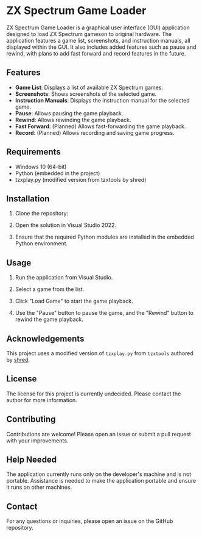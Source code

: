 # ZX Spectrum Game Loader

ZX Spectrum Game Loader is a graphical user interface (GUI) application designed to load ZX Spectrum gameson to original hardware. The application features a game list, screenshots, and instruction manuals, all displayed within the GUI. It also includes added features such as pause and rewind, with plans to add fast forward and record features in the future.

## Features

- **Game List**: Displays a list of available ZX Spectrum games.
- **Screenshots**: Shows screenshots of the selected game.
- **Instruction Manuals**: Displays the instruction manual for the selected game.
- **Pause**: Allows pausing the game playback.
- **Rewind**: Allows rewinding the game playback.
- **Fast Forward**: (Planned) Allows fast-forwarding the game playback.
- **Record**: (Planned) Allows recording and saving game progress.

## Requirements

- Windows 10 (64-bit)
- Python (embedded in the project)
- tzxplay.py (modified version from tzxtools by shred)

## Installation

1. Clone the repository:
   
2. Open the solution in Visual Studio 2022.

3. Ensure that the required Python modules are installed in the embedded Python environment.

## Usage

1. Run the application from Visual Studio.

2. Select a game from the list.

3. Click "Load Game" to start the game playback.

4. Use the "Pause" button to pause the game, and the "Rewind" button to rewind the game playback.

## Acknowledgements

This project uses a modified version of `tzxplay.py` from `tzxtools` authored by [shred](https://github.com/shred).

## License

The license for this project is currently undecided. Please contact the author for more information.

## Contributing

Contributions are welcome! Please open an issue or submit a pull request with your improvements.

## Help Needed

The application currently runs only on the developer's machine and is not portable. Assistance is needed to make the application portable and ensure it runs on other machines.

## Contact

For any questions or inquiries, please open an issue on the GitHub repository.

